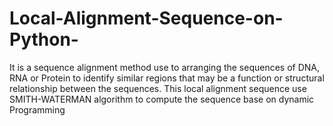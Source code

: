 # Local-Alignment-Sequence-on-Python-
It is a sequence alignment method use to arranging the sequences of DNA, RNA or Protein to identify similar regions that may be a function or structural relationship between the sequences. This local alignment sequence use SMITH-WATERMAN algorithm to compute the sequence base on dynamic Programming
